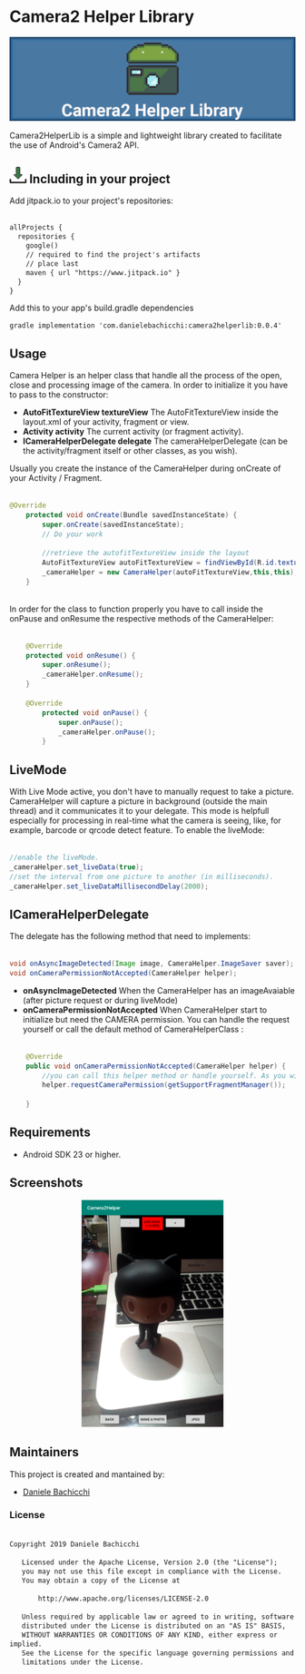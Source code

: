 # Camera2 Helper Library

![Image](https://raw.githubusercontent.com/Badge87/Camera2Helper/master/extra/images/banner.png)

Camera2HelperLib is a simple and lightweight library created to facilitate the use of Android's Camera2 API.

## <img  width="30" height="30" src="https://github.com/Badge87/Camera2Helper/blob/master/extra/images/ico_install.png?raw=true"> Including in your project 
Add jitpack.io to your project's repositories:


```

allProjects {
  repositories {
    google() 
    // required to find the project's artifacts
    // place last
    maven { url "https://www.jitpack.io" }
  }
}

```

Add this to your app's build.gradle dependencies

```
gradle implementation 'com.danielebachicchi:camera2helperlib:0.0.4'

```

## Usage
Camera Helper is an helper class that handle all the process of the open, close and processing image of the camera. In order to initialize it you have to pass to the constructor:
* <b>AutoFitTextureView textureView</b> 
The AutoFitTextureView inside the layout.xml of your activity, fragment or view.
* <b>Activity activity</b>
The current activity (or fragment activity).
* <b>ICameraHelperDelegate delegate</b>
The cameraHelperDelegate (can be the activity/fragment itself or other classes, as you wish).

Usually you create the instance of the CameraHelper during onCreate of your Activity / Fragment.

```java

@Override
    protected void onCreate(Bundle savedInstanceState) {
        super.onCreate(savedInstanceState);
        // Do your work
        
        //retrieve the autofitTextureView inside the layout
        AutoFitTextureView autoFitTextureView = findViewById(R.id.textureView);
        _cameraHelper = new CameraHelper(autoFitTextureView,this,this);
    }
    
```
 
In order for the class to function properly you have to call inside the onPause and onResume the respective methods of the CameraHelper:

```java

    @Override
    protected void onResume() {
        super.onResume();
        _cameraHelper.onResume();
    }
    
    @Override
        protected void onPause() {
            super.onPause();
            _cameraHelper.onPause();
        }

```

## LiveMode
With Live Mode active, you don't have to manually request to take a picture. CameraHelper will capture a picture in background (outside the main thread) and it communicates it to your delegate.
This mode is helpfull especially for processing in real-time what the camera is seeing, like, for example, barcode or qrcode detect feature.
To enable the liveMode:

 ```java
 
 //enable the liveMode.
 _cameraHelper.set_liveData(true);
//set the interval from one picture to another (in milliseconds).
_cameraHelper.set_liveDataMillisecondDelay(2000);
 
 ```

## ICameraHelperDelegate
The delegate has the following method that need to implements:
 
 ```java
 
 void onAsyncImageDetected(Image image, CameraHelper.ImageSaver saver);
 void onCameraPermissionNotAccepted(CameraHelper helper);
 
 ```

* <b>onAsyncImageDetected</b> 
When the CameraHelper has an imageAvaiable (after picture request or during liveMode) 
* <b>onCameraPermissionNotAccepted</b>
When CameraHelper start to initialize but need the CAMERA permission. You can handle the request yourself or call the default method of CameraHelperClass :

```java

    @Override
    public void onCameraPermissionNotAccepted(CameraHelper helper) {
        //you can call this helper method or handle yourself. As you wish :)
        helper.requestCameraPermission(getSupportFragmentManager());

    }

```

## Requirements
* Android SDK 23 or higher.

## Screenshots
<p align="center">
<img  height="400" src="https://github.com/Badge87/Camera2Helper/blob/master/extra/images/screenshot_01.png?raw=true">  
</p>

## Maintainers
This project is created and mantained by:
* [Daniele Bachicchi](http://github.com/badge87)

### License

```

Copyright 2019 Daniele Bachicchi

   Licensed under the Apache License, Version 2.0 (the "License");
   you may not use this file except in compliance with the License.
   You may obtain a copy of the License at

       http://www.apache.org/licenses/LICENSE-2.0

   Unless required by applicable law or agreed to in writing, software
   distributed under the License is distributed on an "AS IS" BASIS,
   WITHOUT WARRANTIES OR CONDITIONS OF ANY KIND, either express or implied.
   See the License for the specific language governing permissions and
   limitations under the License.
   
```